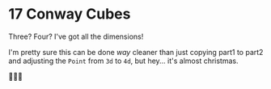 # 17 Conway Cubes

Three? Four? I've got all the dimensions!

I'm pretty sure this can be done *way* cleaner than just copying part1 to part2 
and adjusting the `Point` from `3d` to `4d`, but hey... it's almost christmas.

🧊🧊🧊
